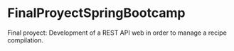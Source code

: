 # FinalProyectSpringBootcamp
Final proyect: Development of a REST API web in order to manage a recipe compilation.
